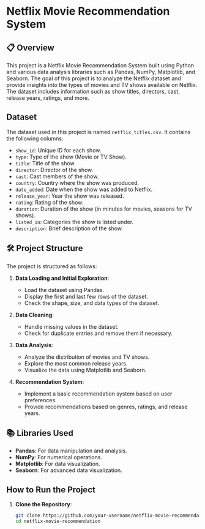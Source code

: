 # Netflix Movie Recommendation System

## 📋 Overview

This project is a Netflix Movie Recommendation System built using Python and various data analysis libraries such as Pandas, NumPy, Matplotlib, and Seaborn. The goal of this project is to analyze the Netflix dataset and provide insights into the types of movies and TV shows available on Netflix. The dataset includes information such as show titles, directors, cast, release years, ratings, and more.

## Dataset

The dataset used in this project is named `netflix_titles.csv`. It contains the following columns:

- `show_id`: Unique ID for each show.
- `type`: Type of the show (Movie or TV Show).
- `title`: Title of the show.
- `director`: Director of the show.
- `cast`: Cast members of the show.
- `country`: Country where the show was produced.
- `date_added`: Date when the show was added to Netflix.
- `release_year`: Year the show was released.
- `rating`: Rating of the show.
- `duration`: Duration of the show (in minutes for movies, seasons for TV shows).
- `listed_in`: Categories the show is listed under.
- `description`: Brief description of the show.

## 🛠️  Project Structure

The project is structured as follows:

1. **Data Loading and Initial Exploration**:
   - Load the dataset using Pandas.
   - Display the first and last few rows of the dataset.
   - Check the shape, size, and data types of the dataset.

2. **Data Cleaning**:
   - Handle missing values in the dataset.
   - Check for duplicate entries and remove them if necessary.

3. **Data Analysis**:
   - Analyze the distribution of movies and TV shows.
   - Explore the most common release years.
   - Visualize the data using Matplotlib and Seaborn.

4. **Recommendation System**:
   - Implement a basic recommendation system based on user preferences.
   - Provide recommendations based on genres, ratings, and release years.

## 📚 Libraries Used

- **Pandas**: For data manipulation and analysis.
- **NumPy**: For numerical operations.
- **Matplotlib**: For data visualization.
- **Seaborn**: For advanced data visualization.

## How to Run the Project

1. **Clone the Repository**:
   ```bash
   git clone https://github.com/your-username/netflix-movie-recommendation.git
   cd netflix-movie-recommendation

